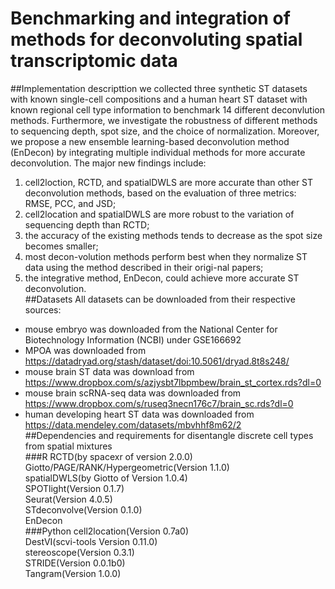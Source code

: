 Benchmarking and integration of methods for deconvoluting spatial transcriptomic data
=======
##Implementation descripttion
we collected three synthetic ST datasets with known single-cell compositions and a human heart ST dataset with known regional cell type information
to benchmark 14 different deconvlution methods. Furthermore, we investigate the robustness of different methods to sequencing depth, spot size, and 
the choice of normalization. Moreover, we propose a new ensemble learning-based deconvolution method (EnDecon) by integrating multiple individual 
methods for more accurate deconvolution.
The major new findings include: 
1) cell2loction, RCTD, and spatialDWLS are more accurate than other ST deconvolution methods, based on the evaluation of three metrics: RMSE, PCC, and JSD;<br> 
2) cell2location and spatialDWLS are more robust to the variation of sequencing depth than RCTD;<br>
3) the accuracy of the existing methods tends to decrease as the spot size becomes smaller;<br> 
4) most decon-volution methods perform best when they normalize ST data using the method described in their origi-nal papers;<br> 
5) the integrative method, EnDecon, could achieve more accurate ST deconvolution.<br>
##Datasets
All datasets can be downloaded from their respective sources:<br>
* mouse embryo was downloaded from the National Center for Biotechnology Information (NCBI) under GSE166692<br>
* MPOA was downloaded from https://datadryad.org/stash/dataset/doi:10.5061/dryad.8t8s248/<br>
* mouse brain ST data was download from https://www.dropbox.com/s/azjysbt7lbpmbew/brain_st_cortex.rds?dl=0 <br>
* mouse brain scRNA-seq data was downloaded from https://www.dropbox.com/s/ruseq3necn176c7/brain_sc.rds?dl=0<br>
* human developing heart ST data was downloaded from https://data.mendeley.com/datasets/mbvhhf8m62/2<br>
##Dependencies and requirements for disentangle discrete cell types from spatial mixtures<br>
###R
RCTD(by spacexr of version 2.0.0)<br>
Giotto/PAGE/RANK/Hypergeometric(Version 1.1.0)<br>
spatialDWLS(by Giotto of Version 1.0.4)<br>
SPOTlight(Version 0.1.7)<br>
Seurat(Version 4.0.5)<br>
STdeconvolve(Version 0.1.0)<br>
EnDecon<br>
###Python
cell2location(Version 0.7a0)<br>
DestVI(scvi-tools Version 0.11.0)<br>
stereoscope(Version 0.3.1)<br>
STRIDE(Version 0.0.1b0)<br>
Tangram(Version 1.0.0)<br>





